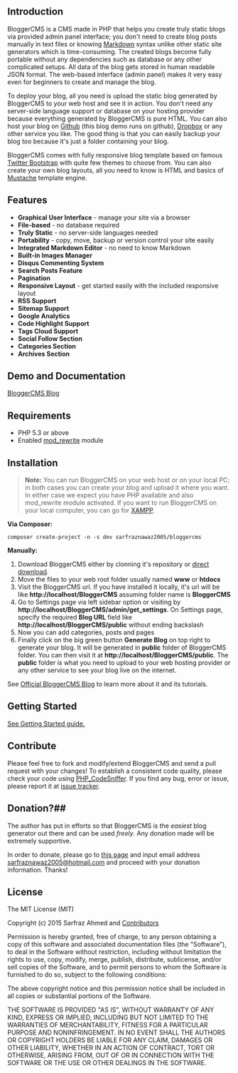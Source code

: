 ## Introduction ##

BloggerCMS is a CMS made in PHP that helps you create truly static blogs via provided admin panel interface; you don't need to create blog posts manually in text files or knowing [Markdown][1] syntax unlike other static site generators which is time-consuming. The created blogs become fully portable without any dependencies such as database or any other complicated setups. All data of the blog gets stored in human readable JSON format. The web-based interface (admin panel) makes it very easy even for beginners to create and manage the blog. 

To deploy your blog, all you need is upload the static blog generated by BloggerCMS to your web host and see it in action. You don't need any server-side language support or database on your hosting provider because everything generated by BloggerCMS is pure HTML. You can also host your blog on [Github][2] (this blog demo runs on github), [Dropbox][3] or any other service you like. The good thing is that you can easily backup your blog too because it's just a folder containing your blog. 

BloggerCMS comes with fully responsive blog template based on famous [Twitter Bootstrap][4] with quite few themes to choose from. You can also create your own blog layouts, all you need to know is HTML and basics of [Mustache][5] template engine.

## Features ##

 - **Graphical User Interface** - manage your site via a browser
 - **File-based** - no database required
 - **Truly Static** - no server-side languages needed
 - **Portability** - copy, move, backup or version control your site easily
 - **Integrated Markdown Editor** - no need to know Markdown
 - **Built-in Images Manager**
 - **Disqus Commenting System**
 - **Search Posts Feature**
 - **Pagination**
 - **Responsive Layout** - get started easily with the included responsive layout
 - **RSS Support**
 - **Sitemap Support**
 - **Google Analytics**
 - **Code Highlight Support**
 - **Tags Cloud Support**
 - **Social Follow Section**
 - **Categories Section**
 - **Archives Section**

## Demo and Documentation ##
[BloggerCMS Blog][6]

## Requirements ##

 - PHP 5.3 or above
 - Enabled [mod_rewrite][7] module

## Installation ##

> **Note:** You can run BloggerCMS on your web host or on your local PC; in both cases you can create your blog and upload it where you want.
> In either case we expect you have PHP available and also mod_rewrite
> module activated. If you want to run BloggerCMS on your local computer,
> you can go for [XAMPP][8].

**Via Composer:**

`composer create-project -n -s dev sarfraznawaz2005/bloggercms`

**Manually:**

 1. Download BloggerCMS either by clonning it's repository or [direct download][9].
 2. Move the files to your web root folder usually named **www** or **htdocs**
 3. Visit the BloggerCMS url. If you have installed it locally, it's url will be like **http://localhost/BloggerCMS** assuming folder name is **BloggerCMS**
 4. Go to Settings page via left sidebar option or visiting by **http://localhost/BloggerCMS/admin/get_settings**. On Settings page, specify the required **Blog URL** field like **http://localhost/BloggerCMS/public** without ending backslash
 5. Now you can add categories, posts and pages
 6. Finally click on the big green button **Generate Blog** on top right to generate your blog. It will be generated in **public** folder of BloggerCMS folder. You can then visit it at **http://localhost/BloggerCMS/public**. The **public** folder is what you need to upload to your web hosting provider or any other service to see your blog live on the internet.

See [Official BloggerCMS Blog][10] to learn more about it and its tutorials.

## Getting Started ##

[See Getting Started guide.][11]

## Contribute ##

Please feel free to fork and modify/extend BloggerCMS and send a pull request with your changes! To establish a consistent code quality, please check your code using [PHP_CodeSniffer][12]. If you find any bug, error or issue, please report it at [issue tracker][13].

## Donation?##

The author has put in efforts so that BloggerCMS is the *easiest* blog generator out there and can be used *freely*. Any donation made will be extremely supportive.

In order to donate, please go to [this page][14] and input email address sarfraznawaz2005@hotmail.com and proceed with your donation information. Thanks!

## License ##

The MIT License (MIT)

Copyright (c) 2015 Sarfraz Ahmed  and [Contributors][15]

Permission is hereby granted, free of charge, to any person obtaining a copy
of this software and associated documentation files (the "Software"), to deal
in the Software without restriction, including without limitation the rights
to use, copy, modify, merge, publish, distribute, sublicense, and/or sell
copies of the Software, and to permit persons to whom the Software is
furnished to do so, subject to the following conditions:

The above copyright notice and this permission notice shall be included in all
copies or substantial portions of the Software.

THE SOFTWARE IS PROVIDED "AS IS", WITHOUT WARRANTY OF ANY KIND, EXPRESS OR
IMPLIED, INCLUDING BUT NOT LIMITED TO THE WARRANTIES OF MERCHANTABILITY,
FITNESS FOR A PARTICULAR PURPOSE AND NONINFRINGEMENT. IN NO EVENT SHALL THE
AUTHORS OR COPYRIGHT HOLDERS BE LIABLE FOR ANY CLAIM, DAMAGES OR OTHER
LIABILITY, WHETHER IN AN ACTION OF CONTRACT, TORT OR OTHERWISE, ARISING FROM,
OUT OF OR IN CONNECTION WITH THE SOFTWARE OR THE USE OR OTHER DEALINGS IN THE
SOFTWARE.


  [1]: http://en.wikipedia.org/wiki/Markdown
  [2]: https://pages.github.com/
  [3]: http://www.dropboxwiki.com/tips-and-tricks/host-websites-with-dropbox
  [4]: http://getbootstrap.com/
  [5]: https://mustache.github.io/
  [6]: https://bloggercms.github.io
  [7]: http://httpd.apache.org/docs/current/mod/mod_rewrite.html
  [8]: http://en.wikipedia.org/wiki/XAMPP
  [9]: https://github.com/sarfraznawaz2005/BloggerCMS/archive/master.zip
  [10]: https://bloggercms.github.io
  [11]: https://bloggercms.github.io/page/get-started.html
  [12]: https://github.com/squizlabs/PHP_CodeSniffer
  [13]: https://github.com/sarfraznawaz2005/BloggerCMS/issues
  [14]: https://load.payoneer.com/LoadToPage.aspx
  [15]: https://github.com/sarfraznawaz2005/BloggerCMS/graphs/contributors
